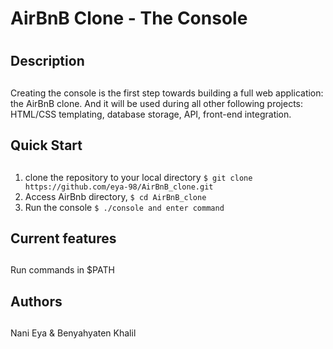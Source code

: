 # **AirBnB Clone - The Console** <h1>
## **Description** <h2>
Creating the console is the first step towards building a full web application: the AirBnB clone. And it will be used during all other following projects: HTML/CSS templating, database storage, API, front-end integration.
## **Quick Start** <h2>
1. clone the repository to your local directory
```$ git clone https://github.com/eya-98/AirBnB_clone.git```
2. Access AirBnb directory,
```$ cd AirBnB_clone```
3. Run the console
```$ ./console and enter command```
## **Current features** <h2>
Run commands in $PATH
## **Authors** <h2>
Nani Eya & Benyahyaten Khalil